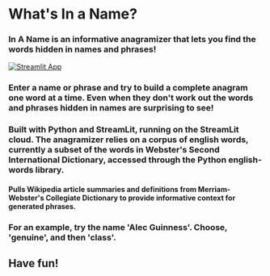 # What's In a Name?
### In A Name is an informative anagramizer that lets you find the words hidden in names and phrases!

[![Streamlit App](https://static.streamlit.io/badges/streamlit_badge_black_white.svg)](https://mpolinsky-anagramizer-main-deploy-7symnm.streamlitapp.com)

### Enter a name or phrase and try to build a complete anagram one word at a time.  Even when they don't work out the words and phrases hidden in names are surprising to see!

### Built with Python and StreamLit, running on the StreamLit cloud.  The anagramizer relies on a corpus of english words, currently a subset of the words in Webster's Second International Dictionary, accessed through the Python english-words library.

#### Pulls Wikipedia article summaries and definitions from Merriam-Webster's Collegiate Dictionary to provide informative context for generated phrases.

### For an example, try the name **'Alec Guinness'**.  Choose, **'genuine'**, and then **'class'**.

## Have fun!
